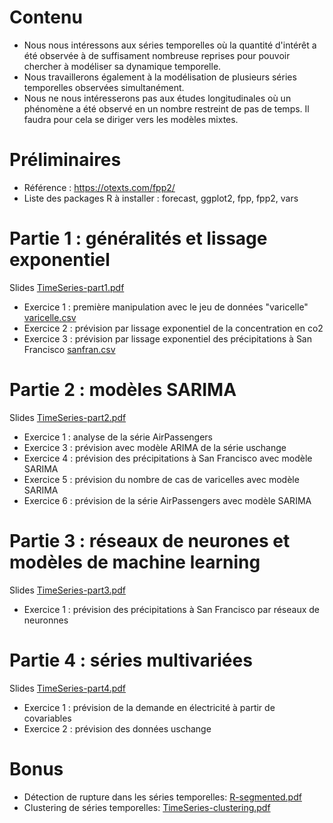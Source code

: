 # Contenu
- Nous nous intéressons aux séries temporelles où la quantité d'intérêt a été observée à de suffisament nombreuse reprises pour pouvoir chercher à modéliser sa dynamique temporelle.
- Nous travaillerons également à la modélisation de plusieurs séries temporelles observées simultanément.
- Nous ne nous intéresserons pas aux études longitudinales où un phénomène a été observé en un nombre restreint de pas de temps. Il faudra pour cela se diriger vers les modèles mixtes.

# Préliminaires
- Référence : https://otexts.com/fpp2/
- Liste des packages R à installer : forecast, ggplot2, fpp, fpp2, vars

# Partie 1 : généralités et lissage exponentiel

Slides [TimeSeries-part1.pdf](TimeSeries-part1.pdf)

- Exercice 1 : première manipulation avec le jeu de données "varicelle" [varicelle.csv](varicelle.csv)
- Exercice 2 : prévision par lissage exponentiel de la concentration en co2
- Exercice 3 : prévision par lissage exponentiel des précipitations à San Francisco [sanfran.csv](sanfran.csv)

# Partie 2 : modèles SARIMA

Slides [TimeSeries-part2.pdf](TimeSeries-part2.pdf)

- Exercice 1 : analyse de la série AirPassengers
- Exercice 3 : prévision avec modèle ARIMA de la série uschange
- Exercice 4 : prévision des précipitations à San Francisco avec modèle SARIMA
- Exercice 5 : prévision du nombre de cas de varicelles avec modèle SARIMA
- Exercice 6 : prévision de la série AirPassengers avec modèle SARIMA

# Partie 3 : réseaux de neurones et modèles de machine learning

Slides [TimeSeries-part3.pdf](TimeSeries-part3.pdf)

- Exercice 1 : prévision des précipitations à San Francisco par réseaux de neuronnes

# Partie 4 : séries multivariées

Slides [TimeSeries-part4.pdf](TimeSeries-part4.pdf)

- Exercice 1 : prévision de la demande en électricité à partir de covariables
- Exercice 2 : prévision des données uschange

# Bonus

- Détection de rupture dans les séries temporelles: [R-segmented.pdf](R-segmented.pdf)
- Clustering de séries temporelles: [TimeSeries-clustering.pdf](TimeSeries-clustering.pdf)




